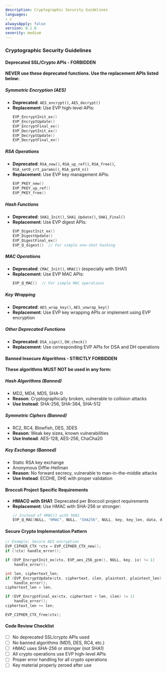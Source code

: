 ```yaml
---
description: Cryptographic Security Guidelines
languages:
- c
alwaysApply: false
version: 0.1.0
severity: medium
---
```


### Cryptographic Security Guidelines

#### Deprecated SSL/Crypto APIs - FORBIDDEN
**NEVER use these deprecated functions. Use the replacement APIs listed below:**

##### Symmetric Encryption (AES)
- **Deprecated**: `AES_encrypt()`, `AES_decrypt()`
- **Replacement**: Use EVP high-level APIs:
  ```c
  EVP_EncryptInit_ex()
  EVP_EncryptUpdate()
  EVP_EncryptFinal_ex()
  EVP_DecryptInit_ex()
  EVP_DecryptUpdate()
  EVP_DecryptFinal_ex()
  ```

##### RSA Operations
- **Deprecated**: `RSA_new()`, `RSA_up_ref()`, `RSA_free()`, `RSA_set0_crt_params()`, `RSA_get0_n()`
- **Replacement**: Use EVP key management APIs:
  ```c
  EVP_PKEY_new()
  EVP_PKEY_up_ref()
  EVP_PKEY_free()
  ```

##### Hash Functions
- **Deprecated**: `SHA1_Init()`, `SHA1_Update()`, `SHA1_Final()`
- **Replacement**: Use EVP digest APIs:
  ```c
  EVP_DigestInit_ex()
  EVP_DigestUpdate()
  EVP_DigestFinal_ex()
  EVP_Q_digest()  // For simple one-shot hashing
  ```

##### MAC Operations
- **Deprecated**: `CMAC_Init()`, `HMAC()` (especially with SHA1)
- **Replacement**: Use EVP MAC APIs:
  ```c
  EVP_Q_MAC()  // For simple MAC operations
  ```

##### Key Wrapping
- **Deprecated**: `AES_wrap_key()`, `AES_unwrap_key()`
- **Replacement**: Use EVP key wrapping APIs or implement using EVP encryption

##### Other Deprecated Functions
- **Deprecated**: `DSA_sign()`, `DH_check()`
- **Replacement**: Use corresponding EVP APIs for DSA and DH operations

#### Banned Insecure Algorithms - STRICTLY FORBIDDEN
**These algorithms MUST NOT be used in any form:**

##### Hash Algorithms (Banned)
- MD2, MD4, MD5, SHA-0
- **Reason**: Cryptographically broken, vulnerable to collision attacks
- **Use Instead**: SHA-256, SHA-384, SHA-512

##### Symmetric Ciphers (Banned)
- RC2, RC4, Blowfish, DES, 3DES
- **Reason**: Weak key sizes, known vulnerabilities
- **Use Instead**: AES-128, AES-256, ChaCha20

##### Key Exchange (Banned)
- Static RSA key exchange
- Anonymous Diffie-Hellman
- **Reason**: No forward secrecy, vulnerable to man-in-the-middle attacks
- **Use Instead**: ECDHE, DHE with proper validation

#### Broccoli Project Specific Requirements
- **HMAC() with SHA1**: Deprecated per Broccoli project requirements
- **Replacement**: Use HMAC with SHA-256 or stronger:
  ```c
  // Instead of HMAC() with SHA1
  EVP_Q_MAC(NULL, "HMAC", NULL, "SHA256", NULL, key, key_len, data, data_len, out, out_size, &out_len);
  ```

#### Secure Crypto Implementation Pattern
```c
// Example: Secure AES encryption
EVP_CIPHER_CTX *ctx = EVP_CIPHER_CTX_new();
if (!ctx) handle_error();

if (EVP_EncryptInit_ex(ctx, EVP_aes_256_gcm(), NULL, key, iv) != 1)
    handle_error();

int len, ciphertext_len;
if (EVP_EncryptUpdate(ctx, ciphertext, &len, plaintext, plaintext_len) != 1)
    handle_error();
ciphertext_len = len;

if (EVP_EncryptFinal_ex(ctx, ciphertext + len, &len) != 1)
    handle_error();
ciphertext_len += len;

EVP_CIPHER_CTX_free(ctx);
```

#### Code Review Checklist
- [ ] No deprecated SSL/crypto APIs used
- [ ] No banned algorithms (MD5, DES, RC4, etc.)
- [ ] HMAC uses SHA-256 or stronger (not SHA1)
- [ ] All crypto operations use EVP high-level APIs
- [ ] Proper error handling for all crypto operations
- [ ] Key material properly zeroed after use